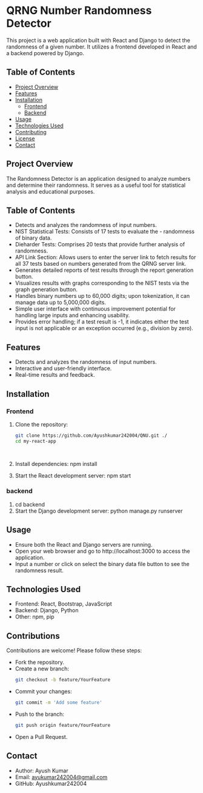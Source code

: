 
# QRNG Number Randomness Detector

This project is a web application built with React and Django to detect the randomness of a given number. It utilizes a frontend developed in React and a backend powered by Django.

## Table of Contents

- [Project Overview](#project-overview)
- [Features](#features)
- [Installation](#installation)
  - [Frontend](#frontend)
  - [Backend](#backend)
- [Usage](#usage)
- [Technologies Used](#technologies-used)
- [Contributing](#contributing)
- [License](#license)
- [Contact](#contact)

## Project Overview

The Randomness Detector is an application designed to analyze numbers and determine their randomness. It serves as a useful tool for statistical analysis and educational purposes.

## Table of Contents

- Detects and analyzes the randomness of input numbers.
- NIST Statistical Tests: Consists of 17 tests to evaluate the - randomness of binary data.
- Dieharder Tests: Comprises 20 tests that provide further analysis of randomness.
- API Link Section: Allows users to enter the server link to fetch results for all 37 tests based on numbers generated from the QRNG server link.
- Generates detailed reports of test results through the report generation button.
- Visualizes results with graphs corresponding to the NIST tests via the graph generation button.
- Handles binary numbers up to 60,000 digits; upon tokenization, it can manage data up to 5,000,000 digits.
- Simple user interface with continuous improvement potential for handling large inputs and enhancing usability.
- Provides error handling; if a test result is -1, it indicates either the test input is not applicable or an exception occurred (e.g., division by zero).

## Features

- Detects and analyzes the randomness of input numbers.
- Interactive and user-friendly interface.
- Real-time results and feedback.

## Installation

### Frontend

1. Clone the repository:
   ```bash
   git clone https://github.com/Ayushkumar242004/QNU.git ./
   cd my-react-app

  
2. Install dependencies:
   npm install

3. Start the React development server:
   npm start

### backend
1. cd backend
2. Start the Django development server: python manage.py runserver

 ## Usage
- Ensure both the React and Django servers are running.
- Open your web browser and go to http://localhost:3000 to access the application.
- Input a number or click on select the binary data file button to see the randomness result.

## Technologies Used
- Frontend: React, Bootstrap, JavaScript
- Backend: Django, Python
- Other: npm, pip

## Contributions
  Contributions are welcome! Please follow these steps:
- Fork the repository.
- Create a new branch: 
   ```bash
   git checkout -b feature/YourFeature

- Commit your changes:
   ```bash
  git commit -m 'Add some feature'

- Push to the branch: 
   ```bash
   git push origin feature/YourFeature

- Open a Pull Request.

## Contact
- Author: Ayush Kumar
- Email: ayukumar242004@gmail.com
- GitHub: Ayushkumar242004


